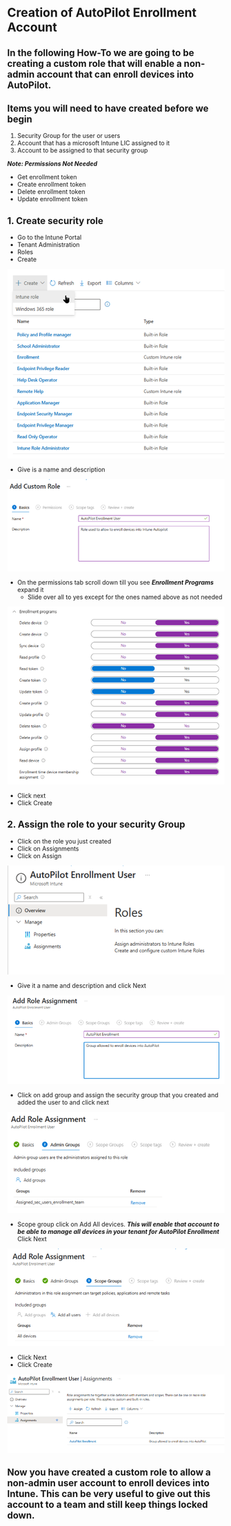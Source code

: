 # Creation of AutoPilot Enrollment Account

## In the following How-To we are going to be creating a custom role that will enable a non-admin account that can enroll devices into AutoPilot. 

## Items you will need to have created before we begin

1. Security Group for the user or users
2. Account that has a microsoft Intune LIC assigned to it
3. Account to be assigned to that security group

***Note: Permissions Not Needed***
- Get enrollment token
- Create enrollment token
- Delete enrollment token
- Update enrollment token


## 1. Create security role
 - Go to the Intune Portal
 - Tenant Administration
 - Roles
 - Create

 ![alt text](./Assets/1.png)

 - Give is a name and description

 ![alt text](./Assets/2.png)
 
 - On the permissions tab scroll down till you see ***Enrollment Programs*** expand it
    - Slide over all to yes except for the ones named above as not needed

![alt text](./Assets/3.png)

 - Click next
 - Click Create
## 2. Assign the role to your security Group
 - Click on the role you just created
 - Click on Assignments
 - Click on Assign

 ![alt text](./Assets/4.png)

 - Give it a name and description and click Next
 
 ![alt text](./Assets/5.png)
 
 - Click on add group and assign the security group that you created and added the user to and click next
 
 ![alt text](./Assets/6.png)
 
 - Scope group click on Add All devices. ***This will enable that account to be able to manage all devices in your tenant for AutoPilot Enrollment*** Click Next
 
 ![alt text](./Assets/7.png)
 
 - Click Next
 - Click Create
 
 ![alt text](./Assets/8.png)

 ## Now you have created a custom role to allow a non-admin user account to enroll devices into Intune. This can be very useful to give out this account to a team and still keep things locked down.




